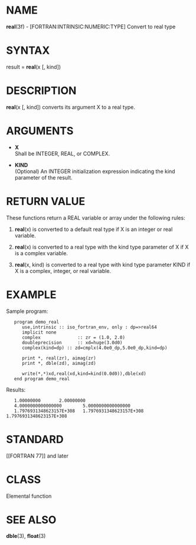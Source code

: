 # NAME

**real**(3f) - \[FORTRAN:INTRINSIC:NUMERIC:TYPE\] Convert to real type

# SYNTAX

result = **real**(x \[, kind\])

# DESCRIPTION

**real**(x \[, kind\]) converts its argument X to a real type.

# ARGUMENTS

  - **X**  
    Shall be INTEGER, REAL, or COMPLEX.

  - **KIND**  
    (Optional) An INTEGER initialization expression indicating the kind
    parameter of the result.

# RETURN VALUE

These functions return a REAL variable or array under the following
rules:

1.  **real**(x) is converted to a default real type if X is an integer
    or real variable.

2.  **real**(x) is converted to a real type with the kind type parameter
    of X if X is a complex variable.

3.  **real**(x, kind) is converted to a real type with kind type
    parameter KIND if X is a complex, integer, or real variable.

# EXAMPLE

Sample program:

``` 
   program demo_real
      use,intrinsic :: iso_fortran_env, only : dp=>real64
      implicit none
      complex              :: zr = (1.0, 2.0)
      doubleprecision      :: xd=huge(3.0d0)
      complex(kind=dp) :: zd=cmplx(4.0e0_dp,5.0e0_dp,kind=dp)

      print *, real(zr), aimag(zr)
      print *, dble(zd), aimag(zd)

      write(*,*)xd,real(xd,kind=kind(0.0d0)),dble(xd)
   end program demo_real
```

Results:

``` 
   1.00000000       2.00000000
   4.0000000000000000        5.0000000000000000
   1.7976931348623157E+308   1.7976931348623157E+308   1.7976931348623157E+308
```

# STANDARD

\[\[FORTRAN 77\]\] and later

# CLASS

Elemental function

# SEE ALSO

**dble**(3), **float**(3)
